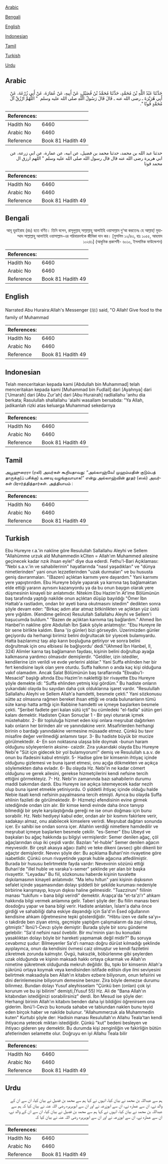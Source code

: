 [Arabic](#arabic)

[Bengali](#bengali)

[English](#english)

[Indonesian](#indonesian)

[Tamil](#tamil)

[Turkish](#turkish)

[Urdu](#urdu)

## Arabic


<div dir="rtl" lang="ar" style={{fontSize:'larger',backgroundColor:'#f8f9fa',padding:20}}>
حَدَّثَنَا عَبْدُ اللَّهِ بْنُ مُحَمَّدٍ، حَدَّثَنَا مُحَمَّدُ بْنُ فُضَيْلٍ، عَنْ أَبِيهِ، عَنْ عُمَارَةَ، عَنْ أَبِي زُرْعَةَ، عَنْ أَبِي هُرَيْرَةَ ـ رضى الله عنه ـ قَالَ قَالَ رَسُولُ اللَّهِ صلى الله عليه وسلم ‏ "‏ اللَّهُمَّ ارْزُقْ آلَ مُحَمَّدٍ قُوتًا ‏"‏‏.‏
</div>
<div style={{backgroundColor:'#f8f9fa',padding:20, marginBottom: 10}}><table> <thead> <tr> <th>References:</th> <th></th> </tr> </thead> <tbody><tr><td>Hadith No</td><td>6460</td></tr><tr><td>Arabic No</td><td>6460</td></tr><tr><td>Reference</td><td>Book 81 Hadith 49</td></tr></tbody></table></div>


<div dir="rtl" lang="ar" style={{fontSize:'larger',backgroundColor:'#f8f9fa',padding:20}}>
حدثنا عبد الله بن محمد، حدثنا محمد بن فضيل، عن ابيه، عن عمارة، عن ابي زرعة، عن ابي هريرة رضى الله عنه قال قال رسول الله صلى الله عليه وسلم " اللهم ارزق ال محمد قوتا
</div>
<div style={{backgroundColor:'#f8f9fa',padding:20, marginBottom: 10}}><table> <thead> <tr> <th>References:</th> <th></th> </tr> </thead> <tbody><tr><td>Hadith No</td><td>6460</td></tr><tr><td>Arabic No</td><td>6460</td></tr><tr><td>Reference</td><td>Book 81 Hadith 49</td></tr></tbody></table></div>

## Bengali


<div dir="rtl" lang="bn" style={{fontSize:'larger',backgroundColor:'#f8f9fa',padding:20}}>
আবূ হুরাইরাহ (রাঃ) হতে বর্ণিত। তিনি বলেন, রাসূলুল্লাহ্ সাল্লাল্লাহু আলাইহি ওয়াসাল্লাম দু‘আ করতেনঃ হে আল্লাহ্! মুহাম্মাদ সাল্লাল্লাহু আলাইহি ওয়াসাল্লাম-এর পরিবারবর্গকে জীবিকা দান কর। [মুসলিম ১২/৪৩, হাঃ ১০৫৫, আহমাদ ১০২৪১] (আধুনিক প্রকাশনী- ৬০১০, ইসলামিক ফাউন্ডেশন)
</div>
<div style={{backgroundColor:'#f8f9fa',padding:20, marginBottom: 10}}><table> <thead> <tr> <th>References:</th> <th></th> </tr> </thead> <tbody><tr><td>Hadith No</td><td>6460</td></tr><tr><td>Arabic No</td><td>6460</td></tr><tr><td>Reference</td><td>Book 81 Hadith 49</td></tr></tbody></table></div>

## English


<div dir="ltr" lang="en" style={{fontSize:'larger',backgroundColor:'#f8f9fa',padding:20}}>
Narrated Abu Huraira:Allah's Messenger (ﷺ) said, "O Allah! Give food to the family of Muhammad
</div>
<div style={{backgroundColor:'#f8f9fa',padding:20, marginBottom: 10}}><table> <thead> <tr> <th>References:</th> <th></th> </tr> </thead> <tbody><tr><td>Hadith No</td><td>6460</td></tr><tr><td>Arabic No</td><td>6460</td></tr><tr><td>Reference</td><td>Book 81 Hadith 49</td></tr></tbody></table></div>

## Indonesian


<div dir="ltr" lang="id" style={{fontSize:'larger',backgroundColor:'#f8f9fa',padding:20}}>
Telah menceritakan kepada kami [Abdullah bin Muhammad] telah menceritakan kepada kami [Muhammad bin Fudlail] dari [Ayahnya] dari ['Umarah] dari [Abu Zur'ah] dari [Abu Hurairah] radliallahu 'anhu dia berkata; Rasulullah shallallahu 'alaihi wasallam bersabda: "Ya Allah, jadikanlah rizki atas keluarga Muhammad sekedarnya
</div>
<div style={{backgroundColor:'#f8f9fa',padding:20, marginBottom: 10}}><table> <thead> <tr> <th>References:</th> <th></th> </tr> </thead> <tbody><tr><td>Hadith No</td><td>6460</td></tr><tr><td>Arabic No</td><td>6460</td></tr><tr><td>Reference</td><td>Book 81 Hadith 49</td></tr></tbody></table></div>

## Tamil


<div dir="ltr" lang="ta" style={{fontSize:'larger',backgroundColor:'#f8f9fa',padding:20}}>
அபூஹுரைரா (ரலி) அவர்கள் கூறியதாவது: “அல்லாஹ்வே! முஹம்மதின் குடும்பத் தாருக்கு(ப் பசிக்கு) உணவு வழங்குவாயாக!” என்று அல்லாஹ்வின் தூதர் (ஸல்) அவர்கள் பிரார்த்தித்தார்கள். அத்தியாயம் :
</div>
<div style={{backgroundColor:'#f8f9fa',padding:20, marginBottom: 10}}><table> <thead> <tr> <th>References:</th> <th></th> </tr> </thead> <tbody><tr><td>Hadith No</td><td>6460</td></tr><tr><td>Arabic No</td><td>6460</td></tr><tr><td>Reference</td><td>Book 81 Hadith 49</td></tr></tbody></table></div>

## Turkish


<div dir="ltr" lang="tr" style={{fontSize:'larger',backgroundColor:'#f8f9fa',padding:20}}>
Ebu Hureyre r.a.'in nakline göre Resulullah Sallallahu Aleyhi ve Sellem "Allahümme urzuk ald Muhammedin kClten = Allah'ım Muhammed ailesine geçinecek kadar nzık ihsan eyle!" diye dua ederdi. Fethu'l-Bari Açıklaması: "Nebi s.a.v.'in ve sahabilerinin" hayatlarında "nasıl yaşadıkları" ve "dünya nimetlerinden" yani onun lezzetlerinden "uzak durmaları" ve bu hususta geniş davranmaları. "(Bazen) açlıktan karnımı yere dayardım." Yani karnımı yere yapıştırırdım. Ebu Hureyre böyle yaparak ya karnına taş bağlamaktan elde ettiği yararın aynısını kazanıyordu ya da bu onun baygın olarak yere düşmesinin kinayeli bir anlatımıdır. Nitekim Ebu Hazim'in At'ime Bölümünün baş tarafında yaptığı nakilde onun açlıktan düşüp bayıldığı "Ömer İbn Hattab'a rastladım, ondan bir ayeti bana okutmasını istedim" dedikten sonra şöyle devam eder: "Birkaç adım atar atmaz bitkinlikten ve açlıktan yüz üstü yere yığıldım. (Kendime gelince) Resulullah Sallallahu Aleyhi ve Sellem'i başucumda buldum." "Bazen de açlıktan karnıma taş bağlardım." Ahmed İbn Hanbel'in nakline göre Abdullah İbn Şakık şöyle anlatmıştır: "Ebu Hureyre ile bir sene birlikte kaldım. Bana '(o günler) bizi görseydin. Üzerimizden günler geçiyordu da herhangi birimiz belini doğrultacak bir yiyecek bulamıyardu. Hatta bazılarımız taşı alıp karın boşluğuna getiriyor ve sonra belini doğrultmak için onu elbisesi ile bağlıyordu' dedi."(Ahmed İbn Hanbel, II, 324) Alimler karna taş bağlamanın faydası, kişinin belini doğrultup ayağa kalkmasına yardımcı olmasıdır demişlerdir. "Geldiler, izin istediler, kendilerine izin verildi ve evde yerlerini aldılar." Yani Suffa ehlinden her bir fert kendisine layık olan yere oturdu. Suffa halkının o anda kaç kişi olduğuna vakıf olamadım. Ancak Salat Bölümünün baş taraflarında "Ebvabu'l-Mesacid" başlığı altında Ebu Hazim'in naklettiği bir rivayette Ebu Hureyre şöyle demekte idi: "Suffa ehlinden yetmiş kişi gördüm." Bu hadiste onların yukarıdaki olayda bu sayıdan daha çok olduklarına işaret vardır. "Resulullah Sallallahu Aleyhi ve Sellem Allah'a hamdetti, besmele çekti." Yani sözkonusu sütte az olmasına rağmen bereket ihsan ettiği ve orada bulunanların tümü süte kanıp hatta arttığı için Rabbine hamdetti ve içmeye başlarken besmele çekti. "Şeribel fadlete geri kalan sütü içti" bu cümledeki "el-fadla" sütün geri kalanı demektir. Hadisten Çıkan Sonuçlar 1 - Bir şeyi oturarak içmek müstehabtır. 2- Bir topluluğa hizmet eden kişi onlara meşrubat dağıtırken kabı onların her birinden alır ve yanındakine verir. Misafirlerden herhangi birinin o bardağı yanındakine vermesine müsaade etmez. Çünkü bu tavır misafire değer verilmediği anlamını taşır. 3- Bu hadiste büyük bir mucize görülmektedir. 4- En son noktasına ulaşsa bile doymak -bunun haram olduğunu söyleyenlerin aksine- caizdir. Zira yukarıdaki olayda Ebu Hureyre Nebi'e "Süt için gidecek bir yol bulamıyorum!" demiş ve Resulullah s.a.v. de onun bu ifadesini kabul etmiştir. 5- Hadise göre bir kimsenin ihtiyaç içinde olduğunu gizlemesi ve buna işaret etmesi, onu açığa dökmekten ve açıkça söylemekten daha evladır. 6- Bu olayda Hz. Nebi'in ne kadar cömert olduğunu ve gerek ailesini, gerekse hizmetçilerini kendi nefsine tercih ettiğini görmekteyiz. 7- Hz. Nebi'in zamanında bazı sahabilerin durumu maddi bakımdan dardı. Ebu Hureyre ise açıkça istemeyecek kadar nezih olup buna işaret etmekle yetiniyordu. O şiddetli ihtiyaç içinde olduğu halde Nebie itaati kendi nefsinin payalmasına tercih etmişti. Ayrıca bu olayda Suffa ehlinin fazileti de görülmektedir. 8- Hizmetçi efendisinin evine girmek istediğinde ondan izin alır. Bir kimse kendi evinde daha önce tanıyıp bilmediği bir şeyle karşılaştığında gereği ne ise onun doğması için bunu sorabilir. Hz. Nebi hediyeyi kabul eder, ondan alır bir kısmını fakirlere verir, sadakayı almaz, onu alabilecek kimselere verirdi. Meşrubat dağıtan sonunda içer. Ev sahibi ise ondan sonra içer. Allahlın verdiği nimetlere hamdedilir ve meşrubat içmeye başlarken besmele çekilir. "es-Semer" Ebu Ubeyd ve başkaları bu ağaç hakkında şu bilgiyi vermişlerdir: Semer denilen ağaç, çöl ağaçlarından olup iki çeşidi vardır. Bazıları "el-huble" Semer denilen ağacın meyvesidir. Bir çeşit akasya ağacı (talh) ve teke dikeni (avsec) gibi dikenli bir ağaçtır demişlerdir. Nevevı şöyle der: Bu açıklama Buhari'nin rivayetine göre isabetlidir. Çünkü onun rivayetinde yaprak huble ağacına atfedilmiştir. Burada bir hususu belirtmekte fayda vardır: Nevevıinin sözünü ettiği Buhari'de "illel huble ve varaka's-semer" şeklinde yer alan bir başka rivayettir. "Leyadau" Bu fiil, sözkonusu haberde kişinin tuvalette dışkılamasının kinayeli anlatımıdır. "Ma lehu hıltun" yani kişinin dışkısının sefalet içinde yaşamasından dolayı şiddetli bir şekilde kuruması nedeniyle birbirine karışmayıp, koyun dışkısı haline gelmesidir. "Tuazzirunı" fiilinin manası "tukifunı = bana bilgi verirdi" demektir. Arapça'da "et-ta'zi'r" ahkam hakkında bilgi vermek anlamına gelir. Taberi şöyle der: Bu fiilin manası beni dosdoğru yapar ve bana bilgi verir. Hadiste anlatılan, İslam'a daha önce girdiği ve sahabiliği daha eskiye dayandığı için Sa'd'ın Esed oğullarının kendisine ahkam öğretmesine tepki gösterdiğidir. "Hibtu izen ve dalle sa'yı= o takdirde ben ziyan etmiş, geçmişte yaptığım çalışmalarım da zayi olmuş, gitmiştir." İbnü'l-Cevzı şöyle demiştir: Burada şöyle bir soru gündeme gelebilir: "Sa'd nefsini nasıl övebilir. Bir mu'minin şiarı bu konudaki yasaklıktan dolayı böyle bir hareketi yapmamak değil midir?" Bu soruya cevabımız şudur: Bilmeyenler Sa'd'ı namazı doğru dürüst kılmadığı şeklinde ayıplayınca, onun da kendisini övmesi caiz olmuştur ve kendi faziletini zikretmek zorunda kalmıştır. Övgü, haksızlık, böbürlenme gibi şeylerden uzak olduğunda ve kişinin maksadı hakkı ortaya çıkarmak ve Allah'ın nimetine şükretmek olduğunda mekruh değildir. Bu, tıpkı bir kimsenin Allah'a şükrünü ortaya koymak veya kendisinden istifade edilsin diye ilmi seviyesini belirtmek maksadıyla ben Allah'ın kitabını ezbere biliyorum, onun tefsirini ve dini derinlemesine biliyorum demesine benzer. Zira böyle demezse durumu bilinmez. Bundan dolayı Yusuf aleyhisselam "Çünkü ben (onlan) çok iyi korurum ve bu işi bilirim" demişti,(Yusuf 55) Hz. Ali de "Bana Allah'ın kitabından istediğinizi sorabilirsiniz" derdi. İbn Mesud ise şöyle der: Herhangi birinin Allah'ın kitabını benden daha iyi bildiğini öğrenirsem ona giderim. İbnü'l-Cevzı bu konuda sahabe ve tabiundan naklen bunu teyid eden birçok haber ve nakilde bulunur. "Allahummerzuk ala Muhammedin kuten" Kurtubi şöyle der: Hadisin manası Resulullah'ın Allahu Teala'tan kendi ihtiyacına yetecek miktarı istediğidir. Çünkü "kut" bedeni besleyen ve ihtiyacı gideren şey demektir. Bu durumda kişi zenginliğin ve fakirliğin bütün afetlerinden selamette olur. Doğruyu en iyi Allahu Teala bilir
</div>
<div style={{backgroundColor:'#f8f9fa',padding:20, marginBottom: 10}}><table> <thead> <tr> <th>References:</th> <th></th> </tr> </thead> <tbody><tr><td>Hadith No</td><td>6460</td></tr><tr><td>Arabic No</td><td>6460</td></tr><tr><td>Reference</td><td>Book 81 Hadith 49</td></tr></tbody></table></div>

## Urdu


<div dir="rtl" lang="ur" style={{fontSize:'larger',backgroundColor:'#f8f9fa',padding:20}}>
ہم سے عبداللہ بن محمد نے بیان کیا، انہوں نے کہا ہم سے محمد بن فضیل نے بیان کیا، ان سے ان کے والد نے، ان سے عمارہ نے، ان سے ابوزرعہ نے اور ان سے ابوہریرہ رضی اللہ عنہ نے بیان کیا کہ ہم سے عبداللہ بن محمد نے بیان کیا، انہوں نے کہا ہم سے محمد بن فضیل نے بیان کیا، ان سے ان کے والد نے، ان سے عمارہ نے، ان سے ابوزرعہ نے اور ان سے ابوہریرہ رضی اللہ عنہ نے بیان کیا کہ
</div>
<div style={{backgroundColor:'#f8f9fa',padding:20, marginBottom: 10}}><table> <thead> <tr> <th>References:</th> <th></th> </tr> </thead> <tbody><tr><td>Hadith No</td><td>6460</td></tr><tr><td>Arabic No</td><td>6460</td></tr><tr><td>Reference</td><td>Book 81 Hadith 49</td></tr></tbody></table></div>